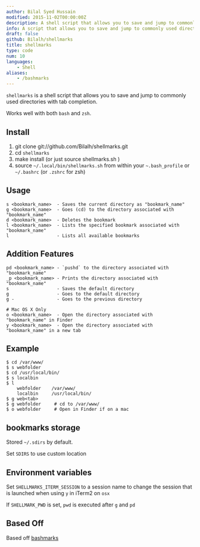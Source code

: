 ```yaml
---
author: Bilal Syed Hussain
modified: 2015-11-02T00:00:00Z
description: A shell script that allows you to save and jump to commonly used directories with supports for tab completion.
info: A script that allows you to save and jump to commonly used directories with supports for tab completion. that supports open the bookmark in Finder and perform and command after using a bookmark e.g. g bookmarkname ls changes the directory to the bookmark then preforms ls.
draft: false
github: Bilalh/shellmarks
title: shellmarks
type: code
num: 10
languages:
    - Shell
aliases:
    - /bashmarks
---
```


`shellmarks` is a shell script that allows you to save and jump to commonly used directories with tab completion.

Works well with both `bash` and `zsh`.

Install
-------

1. git clone git://github.com/Bilalh/shellmarks.git
2. cd `shellmarks`
2. make install (or just source shellmarks.sh  )
3. source `~/.local/bin/shellmarks.sh` from within your `~.bash_profile` or `~/.bashrc` (or `.zshrc` for zsh)

Usage
-----

	s <bookmark_name>  - Saves the current directory as "bookmark_name"
	g <bookmark_name>  - Goes (cd) to the directory associated with "bookmark_name"
	d <bookmark_name>  - Deletes the bookmark
	l <bookmark_name>  - Lists the specified bookmark associated with "bookmark_name"
	l                  - Lists all available bookmarks


Addition Features
-----------------

    pd <bookmark_name> - `pushd` to the directory associated with "bookmark_name"
    _p <bookmark_name> - Prints the directory associated with "bookmark_name"
    s                  - Saves the default directory
    g                  - Goes to the default directory
    g -                - Goes to the previous directory

    # Mac OS X Only
	o <bookmark_name>  - Open the directory associated with "bookmark_name" in Finder
	y <bookmark_name>  - Open the directory associated with "bookmark_name" in a new tab


Example
-------

    $ cd /var/www/
    $ s webfolder
    $ cd /usr/local/bin/
    $ s localbin
    $ l
        webfolder	 /var/www/
        localbin	 /usr/local/bin/
    $ g web<tab>
    $ g webfolder	  # cd to /var/www/
    $ o webfolder	  # Open in Finder if on a mac



bookmarks storage
--------------------------
Stored `~/.sdirs` by default.

Set `SDIRS` to use custom location


Environment variables
--------------------

Set `SHELLMARKS_ITERM_SESSION` to a session name to change the session that is launched when using `y` in iTerm2 on `osx`

If `SHELLMARK_PWD` is set, `pwd` is executed after `g` and `pd`

Based Off
---------

Based off [bashmarks](https://github.com/huyng/bashmarks)

